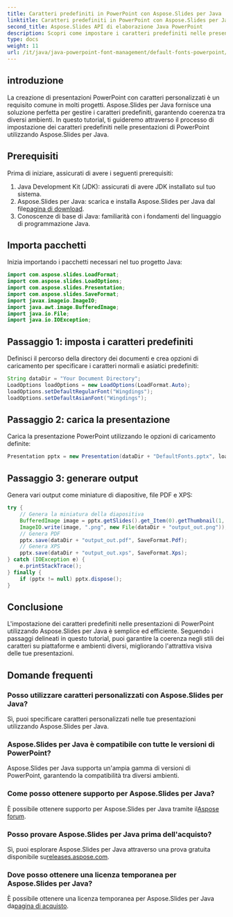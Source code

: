 ```yaml
---
title: Caratteri predefiniti in PowerPoint con Aspose.Slides per Java
linktitle: Caratteri predefiniti in PowerPoint con Aspose.Slides per Java
second_title: Aspose.Slides API di elaborazione Java PowerPoint
description: Scopri come impostare i caratteri predefiniti nelle presentazioni di PowerPoint utilizzando Aspose.Slides per Java. Garantisci coerenza e migliora l'attrattiva visiva senza sforzo.
type: docs
weight: 11
url: /it/java/java-powerpoint-font-management/default-fonts-powerpoint/
---
```

## introduzione
La creazione di presentazioni PowerPoint con caratteri personalizzati è un requisito comune in molti progetti. Aspose.Slides per Java fornisce una soluzione perfetta per gestire i caratteri predefiniti, garantendo coerenza tra diversi ambienti. In questo tutorial, ti guideremo attraverso il processo di impostazione dei caratteri predefiniti nelle presentazioni di PowerPoint utilizzando Aspose.Slides per Java.
## Prerequisiti
Prima di iniziare, assicurati di avere i seguenti prerequisiti:
1. Java Development Kit (JDK): assicurati di avere JDK installato sul tuo sistema.
2.  Aspose.Slides per Java: scarica e installa Aspose.Slides per Java dal file[pagina di download](https://releases.aspose.com/slides/java/).
3. Conoscenze di base di Java: familiarità con i fondamenti del linguaggio di programmazione Java.

## Importa pacchetti
Inizia importando i pacchetti necessari nel tuo progetto Java:
```java
import com.aspose.slides.LoadFormat;
import com.aspose.slides.LoadOptions;
import com.aspose.slides.Presentation;
import com.aspose.slides.SaveFormat;
import javax.imageio.ImageIO;
import java.awt.image.BufferedImage;
import java.io.File;
import java.io.IOException;
```
## Passaggio 1: imposta i caratteri predefiniti
Definisci il percorso della directory dei documenti e crea opzioni di caricamento per specificare i caratteri normali e asiatici predefiniti:
```java
String dataDir = "Your Document Directory";
LoadOptions loadOptions = new LoadOptions(LoadFormat.Auto);
loadOptions.setDefaultRegularFont("Wingdings");
loadOptions.setDefaultAsianFont("Wingdings");
```
## Passaggio 2: carica la presentazione
Carica la presentazione PowerPoint utilizzando le opzioni di caricamento definite:
```java
Presentation pptx = new Presentation(dataDir + "DefaultFonts.pptx", loadOptions);
```
## Passaggio 3: generare output
Genera vari output come miniature di diapositive, file PDF e XPS:
```java
try {
    // Genera la miniatura della diapositiva
    BufferedImage image = pptx.getSlides().get_Item(0).getThumbnail(1, 1);
    ImageIO.write(image, ".png", new File(dataDir + "output_out.png"));
    // Genera PDF
    pptx.save(dataDir + "output_out.pdf", SaveFormat.Pdf);
    // Genera XPS
    pptx.save(dataDir + "output_out.xps", SaveFormat.Xps);
} catch (IOException e) {
    e.printStackTrace();
} finally {
    if (pptx != null) pptx.dispose();
}
```

## Conclusione
L'impostazione dei caratteri predefiniti nelle presentazioni di PowerPoint utilizzando Aspose.Slides per Java è semplice ed efficiente. Seguendo i passaggi delineati in questo tutorial, puoi garantire la coerenza negli stili dei caratteri su piattaforme e ambienti diversi, migliorando l'attrattiva visiva delle tue presentazioni.
## Domande frequenti
### Posso utilizzare caratteri personalizzati con Aspose.Slides per Java?
Sì, puoi specificare caratteri personalizzati nelle tue presentazioni utilizzando Aspose.Slides per Java.
### Aspose.Slides per Java è compatibile con tutte le versioni di PowerPoint?
Aspose.Slides per Java supporta un'ampia gamma di versioni di PowerPoint, garantendo la compatibilità tra diversi ambienti.
### Come posso ottenere supporto per Aspose.Slides per Java?
 È possibile ottenere supporto per Aspose.Slides per Java tramite il[Aspose forum](https://forum.aspose.com/c/slides/11).
### Posso provare Aspose.Slides per Java prima dell'acquisto?
 Sì, puoi esplorare Aspose.Slides per Java attraverso una prova gratuita disponibile su[releases.aspose.com](https://releases.aspose.com/).
### Dove posso ottenere una licenza temporanea per Aspose.Slides per Java?
 È possibile ottenere una licenza temporanea per Aspose.Slides per Java da[pagina di acquisto](https://purchase.aspose.com/temporary-license/).